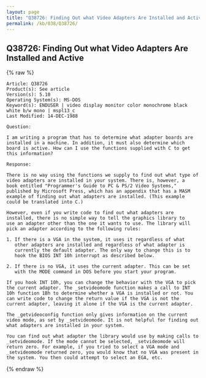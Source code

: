 ```yaml
---
layout: page
title: "Q38726: Finding Out what Video Adapters Are Installed and Active"
permalink: /kb/038/Q38726/
---
```


## Q38726: Finding Out what Video Adapters Are Installed and Active

{% raw %}

	Article: Q38726
	Product(s): See article
	Version(s): 5.10
	Operating System(s): MS-DOS
	Keyword(s): ENDUSER | video display monitor color monochrome black white b/w mono | mspl13_c
	Last Modified: 14-DEC-1988
	
	Question:
	
	I am writing a program that has to determine what adapter boards are
	installed in a machine. In addition, it must also determine which
	board is active. How can I use the functions supplied with C to get
	this information?
	
	Response:
	
	There is no way using the functions we supply to find out what type of
	video adapters are installed in your system. There is, however, a
	book entitled "Programmer's Guide to PC & PS/2 Video Systems,"
	published by Microsoft Press, which has an appendix that has a MASM
	example of finding out what adapters are installed. (This example
	could be translated into C.)
	
	However, even if you write code to find out what adapters are
	installed, there is no simple way to tell the graphics library to
	use an adapter other than the one it wants to use. The library will
	pick an adapter according to the following rules:
	
	1. If there is a VGA in the system, it uses it regardless of what
	   other adapters are installed and regardless of what adapter is
	   currently the default adapter. The only way to change this is to
	   hook the BIOS INT 10h interrupt as described below.
	
	2. If there is no VGA, it uses the current adapter. This can be set
	   with the MODE command in DOS before you start your program.
	
	If you hook INT 10h, you can change the behavior with the VGA to pick
	the current adapter. The _setvideomode function makes a call to INT
	10h function 1Bh to determine whether a VGA is installed or not. You
	can write code to change the return value if the VGA is not the
	current adapter, leaving it alone if the VGA is the current adapter.
	
	The _getvideoconfig function only gives information on the current
	video mode, as set by _setvideomode. It is not helpful for finding out
	what adapters are installed in your system.
	
	You can find out what adapter the library would use by making calls to
	_setvideomode. If the mode cannot be selected, _setvideomode will
	return zero. For example, if you tried to select a VGA mode and
	_setvideomode returned zero, you would know that no VGA was present in
	the system. You then could attempt to select an EGA, etc.

{% endraw %}
